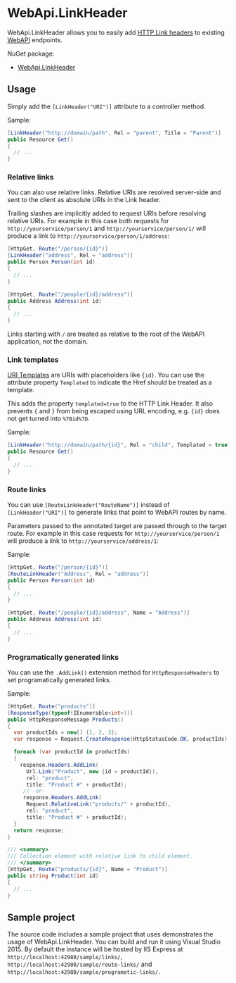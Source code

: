 # WebApi.LinkHeader

WebApi.LinkHeader allows you to easily add [HTTP Link headers](http://www.w3.org/wiki/LinkHeader) to existing [WebAPI](http://www.asp.net/web-api) endpoints.

NuGet package:
* [WebApi.LinkHeader](https://www.nuget.org/packages/WebApi.LinkHeader/)



## Usage

Simply add the `[LinkHeader("URI")]` attribute to a controller method.

Sample:
```cs
[LinkHeader("http://domain/path", Rel = "parent", Title = "Parent")]
public Resource Get()
{
  // ...
}
```


### Relative links

You can also use relative links. Relative URIs are resolved server-side and sent to the client as absolute URIs in the Link header.

Trailing slashes are implicitly added to request URIs before resolving relative URIs. For example in this case both requests for `http://yourservice/person/1` and `http://yourservice/person/1/` will produce a link to `http://yourservice/person/1/address`:
```cs
[HttpGet, Route("/person/{id}")]
[LinkHeader("address", Rel = "address")]
public Person Person(int id)
{
  // ...
}

[HttpGet, Route("/people/{id}/address")]
public Address Address(int id)
{
  // ...
}
```

Links starting with `/` are treated as relative to the root of the WebAPI application, not the domain.


### Link templates

[URI Templates](https://tools.ietf.org/html/rfc6570) are URIs with placeholders like `{id}`. You can use the attribute property `Templated` to indicate the Href should be treated as a template.

This adds the property `templated=true` to the HTTP Link Header. It also prevents `{` and `}` from being escaped using URL encoding, e.g. `{id}` does not get turned into `%7Bid%7D`.

Sample:
```cs
[LinkHeader("http://domain/path/{id}", Rel = "child", Templated = true)]
public Resource Get()
{
  // ...
}
```


### Route links

You can use `[RouteLinkHeader("RouteName")]` instead of `[LinkHeader("URI")]` to generate links that point to WebAPI routes by name.

Parameters passed to the annotated target are passed through to the target route. For example in this case requests for `http://yourservice/person/1` will produce a link to `http://yourservice/address/1`:

Sample:
```cs
[HttpGet, Route("/person/{id}")]
[RouteLinkHeader("Address", Rel = "address")]
public Person Person(int id)
{
  // ...
}

[HttpGet, Route("/people/{id}/address", Name = "Address")]
public Address Address(int id)
{
  // ...
}
```


### Programatically generated links

You can use the `.AddLink()` extension method for `HttpResponseHeaders` to set programatically generated links.

Sample:
```cs
[HttpGet, Route("products")]
[ResponseType(typeof(IEnumerable<int>))]
public HttpResponseMessage Products()
{
  var productIds = new[] {1, 2, 3};
  var response = Request.CreateResponse(HttpStatusCode.OK, productIds);

  foreach (var productId in productIds)
  {
    response.Headers.AddLink(
      Url.Link("Product", new {id = productId}),
      rel: "product",
      title: "Product #" + productId);
     // -or-
     response.Headers.AddLink(
      Request.RelativeLink("products/" + productId),
      rel: "product",
      title: "Product #" + productId);
  }
  return response;
}

/// <summary>
/// Collection element with relative link to child element.
/// </summary>
[HttpGet, Route("products/{id}", Name = "Product")]
public string Product(int id)
{
  // ...
}
```


## Sample project

The source code includes a sample project that uses demonstrates the usage of WebApi.LinkHeader. You can build and run it using Visual Studio 2015. By default the instance will be hosted by IIS Express at `http://localhost:42980/sample/links/`, `http://localhost:42980/sample/route-links/` and `http://localhost:42980/sample/programatic-links/`.
